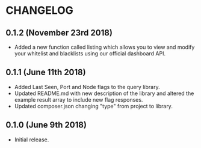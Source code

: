 CHANGELOG
=========

0.1.2 (November 23rd 2018)
------------------

* Added a new function called listing which allows you to view and modify
  your whitelist and blacklists using our official dashboard API.


0.1.1 (June 11th 2018)
------------------

* Added Last Seen, Port and Node flags to the query library.
* Updated README.md with new description of the library and altered the 
  example result array to include new flag responses.
* Updated composer.json changing "type" from project to library.


0.1.0 (June 9th 2018)
------------------

* Initial release.

